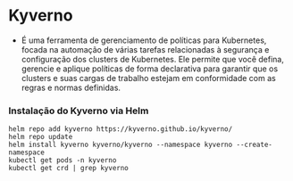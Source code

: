 # Kyverno

- É uma ferramenta de gerenciamento de políticas para Kubernetes, focada na automação de várias tarefas relacionadas à segurança e configuração dos clusters de Kubernetes. Ele permite que você defina, gerencie e aplique políticas de forma declarativa para garantir que os clusters e suas cargas de trabalho estejam em conformidade com as regras e normas definidas.

### Instalação do Kyverno via Helm

    helm repo add kyverno https://kyverno.github.io/kyverno/
    helm repo update
    helm install kyverno kyverno/kyverno --namespace kyverno --create-namespace
    kubectl get pods -n kyverno
    kubectl get crd | grep kyverno



